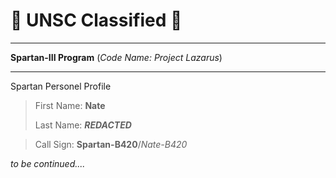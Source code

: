 # 🚫 UNSC Classified 🚫
___
**Spartan-III Program** (*Code Name: Project Lazarus*)
___
Spartan Personel Profile

> First Name: **Nate** 
> 
> Last Name: ***REDACTED***


> Call Sign: **Spartan-B420**/*Nate-B420*



*to be continued....*
